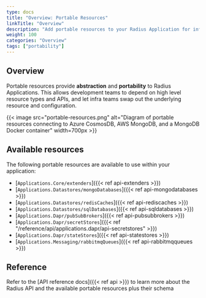```yaml
---
type: docs
title: "Overview: Portable Resources"
linkTitle: "Overview"
description: "Add portable resources to your Radius Application for infrastructure portability"
weight: 100
categories: "Overview"
tags: ["portability"]
---
```


## Overview

Portable resources provide **abstraction** and **portability** to Radius Applications. This allows development teams to depend on high level resource types and APIs, and let infra teams swap out the underlying resource and configuration.

{{< image src="portable-resources.png" alt="Diagram of portable resources connecting to Azure CosmosDB, AWS MongoDB, and a MongoDB Docker container" width=700px >}}

## Available resources

The following portable resources are available to use within your application:

- [`Applications.Core/extenders`]({{< ref api-extenders >}})
- [`Applications.Datastores/mongoDatabases`]({{< ref api-mongodatabases >}})
- [`Applications.Datastores/redisCaches`]({{< ref api-rediscaches >}})
- [`Applications.Datastores/sqlDatabases`]({{< ref api-sqldatabases >}})
- [`Applications.Dapr/pubSubBrokers`]({{< ref api-pubsubbrokers >}})
- [`Applications.Dapr/secretStores`]({{< ref "/reference/api/applications.dapr/api-secretstores" >}})
- [`Applications.Dapr/stateStores`]({{< ref api-statestores >}})
- [`Applications.Messaging/rabbitmqQueues`]({{< ref api-rabbitmqqueues >}})

## Reference

Refer to the [API reference docs]({{< ref api >}}) to learn more about the Radius API and the available portable resources plus their schema